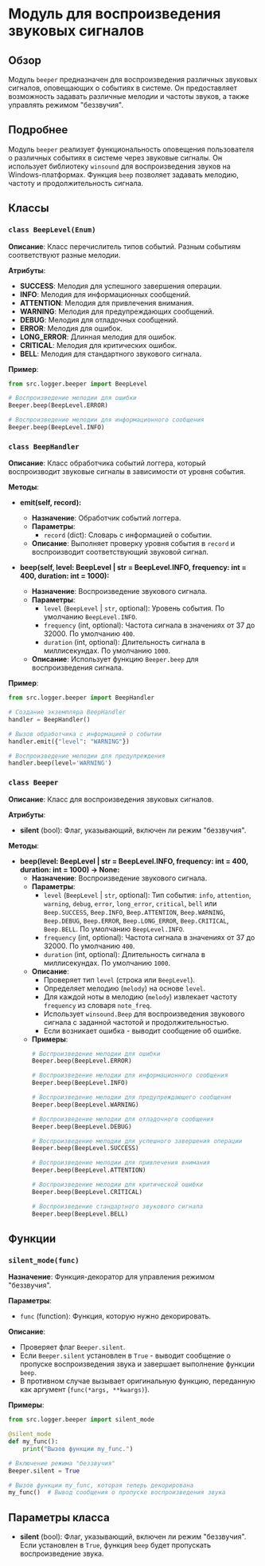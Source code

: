 # Модуль для воспроизведения звуковых сигналов

## Обзор

Модуль `beeper` предназначен для воспроизведения различных звуковых сигналов, оповещающих о событиях в системе. 
Он предоставляет возможность задавать различные мелодии и частоты звуков, а также управлять режимом "беззвучия". 

## Подробнее

Модуль `beeper` реализует функциональность оповещения пользователя о различных событиях в системе через звуковые сигналы. 
Он использует библиотеку `winsound` для воспроизведения звуков на Windows-платформах. 
Функция `beep` позволяет задавать мелодию, частоту и продолжительность сигнала.

## Классы

### `class BeepLevel(Enum)`

**Описание**: Класс перечислитель типов событий. Разным событиям соответствуют разные мелодии.

**Атрибуты**:

- **SUCCESS**: Мелодия для успешного завершения операции. 
- **INFO**: Мелодия для информационных сообщений. 
- **ATTENTION**: Мелодия для привлечения внимания.
- **WARNING**: Мелодия для предупреждающих сообщений.
- **DEBUG**: Мелодия для отладочных сообщений.
- **ERROR**: Мелодия для ошибок. 
- **LONG_ERROR**: Длинная мелодия для ошибок.
- **CRITICAL**: Мелодия для критических ошибок.
- **BELL**: Мелодия для стандартного звукового сигнала.

**Пример**:

```python
from src.logger.beeper import BeepLevel

# Воспроизведение мелодии для ошибки
Beeper.beep(BeepLevel.ERROR)

# Воспроизведение мелодии для информационного сообщения
Beeper.beep(BeepLevel.INFO)
```

### `class BeepHandler`

**Описание**: Класс обработчика событий логгера, который воспроизводит звуковые сигналы в зависимости от уровня события.

**Методы**:

- **emit(self, record):**
   - **Назначение**:  Обработчик событий логгера. 
   - **Параметры**: 
     - `record` (dict): Словарь с информацией о событии. 
   - **Описание**:  Выполняет проверку уровня события в `record` и  воспроизводит соответствующий звуковой сигнал. 

- **beep(self, level: BeepLevel | str = BeepLevel.INFO, frequency: int = 400, duration: int = 1000):**
   - **Назначение**:  Воспроизведение звукового сигнала. 
   - **Параметры**: 
     - `level` (`BeepLevel` | `str`, optional):  Уровень события. По умолчанию `BeepLevel.INFO`. 
     - `frequency` (int, optional): Частота сигнала в значениях от 37 до 32000. По умолчанию `400`. 
     - `duration` (int, optional): Длительность сигнала в миллисекундах. По умолчанию `1000`. 
   - **Описание**:  Использует функцию `Beeper.beep` для воспроизведения сигнала.


**Пример**:

```python
from src.logger.beeper import BeepHandler

# Создание экземпляра BeepHandler
handler = BeepHandler()

# Вызов обработчика с информацией о событии
handler.emit({"level": "WARNING"})

# Воспроизведение мелодии для предупреждения
handler.beep(level='WARNING')
```

### `class Beeper`

**Описание**: Класс для воспроизведения звуковых сигналов.

**Атрибуты**:

- **silent** (bool): Флаг, указывающий, включен ли режим "беззвучия". 

**Методы**:

- **beep(level: BeepLevel | str = BeepLevel.INFO, frequency: int = 400, duration: int = 1000) -> None:**
   - **Назначение**:  Воспроизведение звукового сигнала.
   - **Параметры**:
     - `level` (`BeepLevel` | `str`, optional): Тип события: `info`, `attention`, `warning`, `debug`, `error`, `long_error`, `critical`, `bell` или `Beep.SUCCESS`, `Beep.INFO`, `Beep.ATTENTION`, `Beep.WARNING`, `Beep.DEBUG`, `Beep.ERROR`, `Beep.LONG_ERROR`, `Beep.CRITICAL`, `Beep.BELL`. По умолчанию `BeepLevel.INFO`.
     - `frequency` (int, optional): Частота сигнала в значениях от 37 до 32000. По умолчанию `400`. 
     - `duration` (int, optional): Длительность сигнала в миллисекундах. По умолчанию `1000`. 
   - **Описание**: 
       - Проверяет тип `level` (строка или `BeepLevel`). 
       -  Определяет мелодию (`melody`) на основе `level`.
       -  Для каждой ноты в мелодию (`melody`) извлекает частоту `frequency` из словаря `note_freq`.
       -  Использует `winsound.Beep` для воспроизведения звукового сигнала с заданной частотой и продолжительностью.
       -  Если  возникает ошибка - выводит сообщение об ошибке. 
   - **Примеры**: 
        ```python
        # Воспроизведение мелодии для ошибки
        Beeper.beep(BeepLevel.ERROR)

        # Воспроизведение мелодии для информационного сообщения
        Beeper.beep(BeepLevel.INFO)

        # Воспроизведение мелодии для предупреждающего сообщения
        Beeper.beep(BeepLevel.WARNING)

        # Воспроизведение мелодии для отладочного сообщения
        Beeper.beep(BeepLevel.DEBUG)

        # Воспроизведение мелодии для успешного завершения операции
        Beeper.beep(BeepLevel.SUCCESS)

        # Воспроизведение мелодии для привлечения внимания
        Beeper.beep(BeepLevel.ATTENTION)

        # Воспроизведение мелодии для критической ошибки
        Beeper.beep(BeepLevel.CRITICAL)

        # Воспроизведение стандартного звукового сигнала
        Beeper.beep(BeepLevel.BELL)
        ```

## Функции

### `silent_mode(func)`

**Назначение**: Функция-декоратор для управления режимом "беззвучия".

**Параметры**: 
- `func` (function):  Функция, которую нужно декорировать. 

**Описание**: 
-  Проверяет флаг `Beeper.silent`. 
-  Если `Beeper.silent` установлен в `True` - выводит сообщение о пропуске воспроизведения звука и завершает выполнение функции `beep`.
-  В противном случае вызывает оригинальную функцию, переданную как аргумент (`func(*args, **kwargs)`).

**Примеры**:

```python
from src.logger.beeper import silent_mode

@silent_mode
def my_func():
    print("Вызов функции my_func.")

# Включение режима "беззвучия"
Beeper.silent = True

# Вызов функции my_func, которая теперь декорирована
my_func()  # Вывод сообщения о пропуске воспроизведения звука
```

## Параметры класса

- **silent** (bool): Флаг, указывающий, включен ли режим "беззвучия". Если установлен в `True`,  функция `beep` будет пропускать воспроизведение звука.